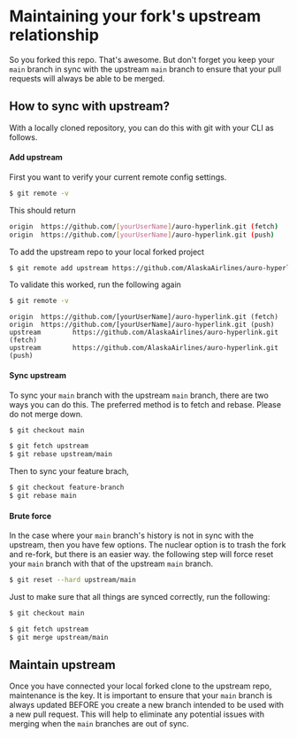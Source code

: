 # Maintaining your fork's upstream relationship

So you forked this repo. That's awesome. But don't forget you keep your `main` branch in sync with the upstream `main` branch to ensure that your pull requests will always be able to be merged.

## How to sync with upstream?

With a locally cloned repository, you can do this with git with your CLI as follows.

#### Add upstream

First you want to verify your current remote config settings.

```bash
$ git remote -v
```

This should return

```bash
origin  https://github.com/[yourUserName]/auro-hyperlink.git (fetch)
origin  https://github.com/[yourUserName]/auro-hyperlink.git (push)
```

To add the upstream repo to your local forked project

```bash
$ git remote add upstream https://github.com/AlaskaAirlines/auro-hyperlink.git
```

To validate this worked, run the following again

```bash
$ git remote -v
```

```
origin  https://github.com/[yourUserName]/auro-hyperlink.git (fetch)
origin  https://github.com/[yourUserName]/auro-hyperlink.git (push)
upstream        https://github.com/AlaskaAirlines/auro-hyperlink.git (fetch)
upstream        https://github.com/AlaskaAirlines/auro-hyperlink.git (push)
```

#### Sync upstream

To sync your `main` branch with the upstream `main` branch, there are two ways you can do this. The preferred method is to fetch and rebase. Please do not merge down.

```bash
$ git checkout main

$ git fetch upstream
$ git rebase upstream/main
```

Then to sync your feature brach,

```bash
$ git checkout feature-branch
$ git rebase main
```

#### Brute force

In the case where your `main` branch's history is not in sync with the upstream, then you have few options. The nuclear option is to trash the fork and re-fork, but there is an easier way. the following step will force reset your `main` branch with that of the upstream `main` branch.

```bash
$ git reset --hard upstream/main
```

Just to make sure that all things are synced correctly, run the following:

```bash
$ git checkout main

$ git fetch upstream
$ git merge upstream/main
```

## Maintain upstream

Once you have connected your local forked clone to the upstream repo, maintenance is the key. It is important to ensure that your `main` branch is always updated BEFORE you create a new branch intended to be used with a new pull request. This will help to eliminate any potential issues with merging when the `main` branches are out of sync.
